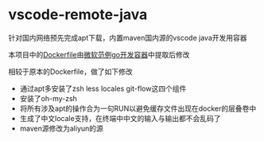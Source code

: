 # vscode-remote-java

针对国内网络预先完成apt下载，内置maven国内源的vscode java开发用容器

本项目中的[Dockerfile](https://github.com/microsoft/vscode-remote-try-java/blob/master/.devcontainer/Dockerfile)由[微软范例go开发容器](https://github.com/Microsoft/vscode-remote-try-java)中提取后修改

相较于原本的Dockerfile，做了如下修改

- 通过apt多安装了zsh less locales git-flow这四个组件
- 安装了oh-my-zsh
- 将所有涉及apt的操作合为一句RUN以避免缓存文件出现在docker的层叠卷中
- 生成了中文locale支持，在终端中中文的输入与输出都不会乱码了
- maven源修改为aliyun的源
